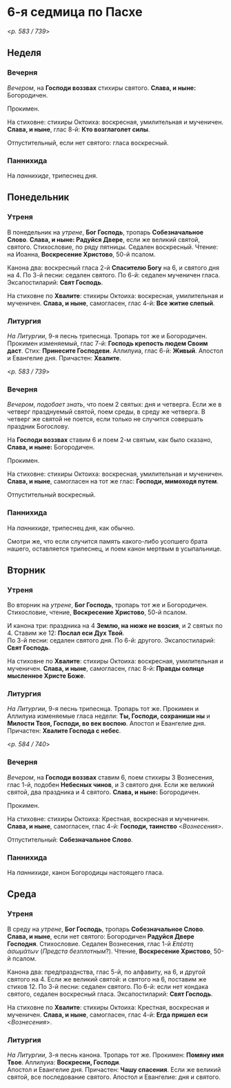 
# 6-я седмица по Пасхе

<*p. 583 / 739*>

## Неделя

### Вечерня

*Вечером*, на **Господи воззвах** стихиры святого. **Слава, и ныне:** Богородичен.

Прокимен. 

На стиховне: стихиры Октоиха: воскресная, умилительная и мученичен. **Слава, и ныне**, 
глас 8-й: **Кто возглаголет силы**.

Отпустительный, если нет святого: гласа воскресный.  

### Паннихида

На *паннихиде*, трипеснец дня. 

## Понедельник

### Утреня

В понедельник на *утрене*, **Бог Господь**, тропарь **Собезначальное Слово**. **Слава, и ныне: 
Радуйся Двере**, если же великий святой, святого. Стихословие, по ряду пятницы. Седален воскресный. 
Чтение: на Иоанна, **Воскресение Христово**, 50-й псалом. 

Канона два: воскресный гласа 2-й **Спасителю Богу** на 6, и святого дня на 4. 
По 3-й песни: седален святого. 
По 6-й: седален мученичен гласа. 
Эксапостиларий: **Свят Господь**.  
 
На стиховне по **Хвалите**: стихиры Октоиха: воскресная, умилительная и мученичен. **Слава, и ныне**, 
самогласен, глас 4-й: **Все житие слепый**. 

### Литургия

*На Литургии*, 9-я песнь трипеснца. Тропарь тот же и Богородичен. 
Прокимен изменяемый, глас 7-й: **Господь крепость людем Своим даст**. Стих: **Принесите Господеви**. 
Аллилуиа, глас 6-й: **Живый**. 
Апостол и Евангелие дня. 
Причастен: **Хвалите**. 

<*p. 583 / 739*>

### Вечерня

*Вечером*, *подобает знать*, что поем 2 святых: дня и четверга. Если же в четверг празднуемый святой, 
поем среды, в среду же четверга. В четверг же святой не поется, если только не случится 
совершать праздник Богослову.

На **Господи воззвах** ставим 6 и поем 2-м святым, как было сказано, **Слава, и ныне:** Богородичен. 

Прокимен. 

На стиховне: стихиры Октоиха: воскресная, умилительная и мученичен. **Слава, и ныне**, самогласен 
на тот же глас: **Господи, мимоходя путем**. 

Отпустительный воскресный. 

### Паннихида

На *паннихиде*, трипеснец дня, как обычно. 

Смотри же, что если случится память какого-либо усопшего брата нашего, оставляется трипеснец, 
и поем канон мертвым в усыпальнице. 

## Вторник

### Утреня

Во вторник на *утрене*, **Бог Господь**, тропарь тот же и Богородичен. Стихословие, чтение, 
**Воскресение Христово**, 50-й псалом. 

И канона три: праздника на 4 **Землю, на нюже не возсия**, и 2 святых по 4. 
Ставим же 12: **Послал еси Дух Твой**.   
По 3-й песни: седален святого дня. 
По 6-й: другого. 
Эксапостиларий: **Свят Господь**.  
 
На стиховне по **Хвалите**: стихиры Октоиха: воскресная, умилительная и мученичен. **Слава, и ныне**, 
самогласен, глас 8-й: **Правды солнце мысленное Христе Боже**. 

### Литургия

*На Литургии*, 9-я песнь трипеснца. Тропарь тот же. 
Прокимен и Аллилуиа изменяемые гласа недели: **Ты, Господи, сохраниши ны** и 
**Милости Твоя, Господи, во век воспою**. 
Апостол и Евангелие дня. 
Причастен: **Хвалите Господа с небес**. 

<*p. 584 / 740*>

### Вечерня

*Вечером*, на **Господи воззвах** ставим 6, поем стихиры 3 Вознесения, глас 1-й, подобен **Небесных чинов**, 
и 3 святого дня. Если же великий святой, два праздника и 4 святого. **Слава, и ныне:** Богородичен. 

Прокимен. 

На стиховне: стихиры Октоиха: Крестная, воскресная и мученичен. **Слава, и ныне**, самогласен, 
глас 4-й: **Господи, таинство** <*Вознесения*>. 

Отпустительный: **Собезначальное Слово**. 

### Паннихида

На *паннихиде*, канон Богородицы настоящего гласа. 

## Среда

### Утреня

В среду на *утрене*, **Бог Господь**, тропарь **Собезначальное Слово**. **Слава, и ныне**, если нет святого: 
Богородичен **Радуйся Двере Господня**. Стихословие. Седален Вознесения, глас 1-й *̓Επέστη ἀσωμάτων* 
(*Предста безплотным*?). 
Чтение, **Воскресение Христово**, 50-й псалом. 

Канона два: предпразднства, глас 5-й, по алфавиту, на 6, и другой святого на 4. Если же великий святой: 
и святого на 6, поставим же стихов 12. 
По 3-й песни: седален святого. 
По 6-й: если нет кондака святого, седален воскресный гласа. 
Эксапостиларий: **Свят Господь**.  
 
На стиховне по **Хвалите**: стихиры Октоиха: Крестная, воскресная и мученичен. **Слава, и ныне**, 
самогласен, глас 4-й: **Егда пришел еси** <*Вознесения*>. 

### Литургия

*На Литургии*, 3-я песнь канона. Тропарь тот же. 
Прокимен: **Помяну имя Твое**. 
Аллилуиа: **Воскресни, Господи**.  
Апостол и Евангелие дня. 
Причастен: **Чашу спасения**. 
Если же великий святой, все последование святого. Апостол и Евангелие: дня и святого.  
